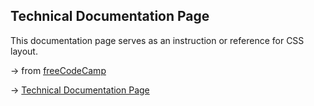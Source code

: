 ## Technical Documentation Page

This documentation page serves as an instruction or reference for CSS layout.

&rarr; from [freeCodeCamp](https://www.freecodecamp.org/learn/2022/responsive-web-design/)

&rarr; [Technical Documentation Page]()